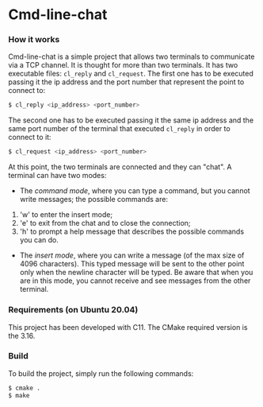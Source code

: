 # Cmd-line-chat
### How it works
Cmd-line-chat is a simple project that allows two terminals to communicate
via a TCP channel. It is thought for more than two terminals. It has two
executable files: `cl_reply` and `cl_request`. The first one has to be executed
passing it the ip address and the port number that represent the point to
connect to:
```bash
$ cl_reply <ip_address> <port_number>
```
The second one has to be executed passing it the same ip address and the same
port number of the terminal that executed `cl_reply` in order to connect to it:
```bash
$ cl_request <ip_address> <port_number>
```
At this point, the two terminals are connected and they can "chat".
A terminal can have two modes:
* The _command mode_, where you can type a command, but you cannot write messages;
the possible commands are: 
1. 'w' to enter the insert mode; 
2. 'e' to exit from the
chat and to close the connection; 
3. 'h' to prompt a help message that describes the possible commands you can do.
* The _insert mode_, where you can write a message (of the max size of 4096
characters). This typed message will be sent to the other point only when the
newline character will be typed. Be aware that when you are in this mode, you
cannot receive and see messages from the other terminal.
### Requirements (on Ubuntu 20.04)
This project has been developed with C11. The CMake required version is the 3.16.
### Build
To build the project, simply run the following commands:
```bash
$ cmake .
$ make
```

